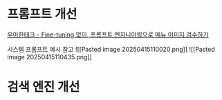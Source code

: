 # 프롬프트 개선
[우아한테크 - Fine-tuning 없이, 프롬프트 엔지니어링으로 메뉴 이미지 검수하기](https://www.youtube.com/watch?v=YjdZL3Sc9hA)

시스템 프롬프트 예시 참고
![[Pasted image 20250415110020.png]]
![[Pasted image 20250415110435.png]]


# 검색 엔진 개선
